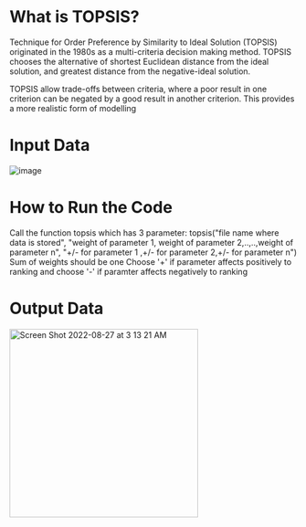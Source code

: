 # What is TOPSIS?

Technique for Order Preference by Similarity to Ideal Solution (TOPSIS) originated in the 1980s as a multi-criteria decision making method. TOPSIS chooses the alternative of shortest Euclidean distance from the ideal solution, and greatest distance from the negative-ideal solution.

TOPSIS allow trade-offs between criteria, where a poor result in one criterion can be negated by a good result in another criterion. This provides a more realistic form of modelling

# Input Data

![image](https://user-images.githubusercontent.com/47549494/187021275-1dfae881-721b-4ffd-9dfb-47159c3c7fe2.png)

# How to Run the Code

Call the function topsis which has 3 parameter: topsis("file name where data is stored", "weight of parameter 1, weight of parameter 2,..,..,weight of parameter n", "+/- for parameter 1 ,+/- for parameter 2,+/- for parameter n")
Sum of weights should be one 
Choose '+' if parameter affects positively to ranking and choose '-' if paramter affects negatively to ranking

# Output Data

<img width="330" alt="Screen Shot 2022-08-27 at 3 13 21 AM" src="https://user-images.githubusercontent.com/47549494/187021550-02ce6b32-4865-48b1-8ff6-008d1631048a.png">


